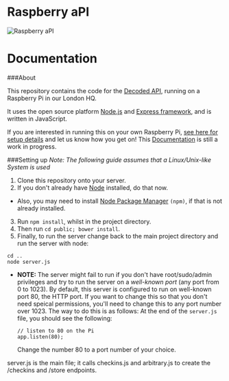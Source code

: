 Raspberry aPI
===============

![Raspberry aPI](http://assets.decoded.co/images/raspberry-api.jpg)

Documentation<a name="documentation"></a>
================

###About<a name="about"></a>

This repository contains the code for the [Decoded API](http://api.decoded.co), running on a Raspberry Pi in our London HQ.

It uses the open source platform [Node.js](https://github.com/joyent/node) and [Express framework](https://github.com/strongloop/express), and is written in JavaScript.

If you are interested in running this on your own Raspberry Pi, [see here for setup details](#setting-up) and let us know how you get on! This [Documentation](#documentation) is still a work in progress.

###Setting up<a name="setting-up"></a>
_Note: The following guide assumes that a Linux/Unix-like System is used_

1. Clone this repository onto your server.
2. If you don't already have [Node](http://nodejs.org/) installed, do that now.
  * Also, you may need to install [Node Package Manager](https://www.npmjs.org/) `(npm)`, if that is not already installed.
3. Run `npm install`, whilst in the project directory.
4. Then run `cd public; bower install`.
5. Finally, to run the server change back to the main project directory  and run the server with node:
  ```
  cd ..
  node server.js
  ```
  * __NOTE:__ The server might fail to run if you don't have root/sudo/admin privileges and try to run the server on a _well-known port_ (any port from 0 to 1023). By default, this server is configured to run on well-known port 80, the HTTP port. If you want to change this so that you don't need speical permissions, you'll need to change this to any port number over 1023. The way to do this is as follows:
    At the end of the `server.js` file, you should see the following:

    ```
    // listen to 80 on the Pi
    app.listen(80);
    ```

    Change the number 80 to a port number of your choice.

server.js is the main file; it calls checkins.js and arbitrary.js to create the /checkins and /store endpoints.
